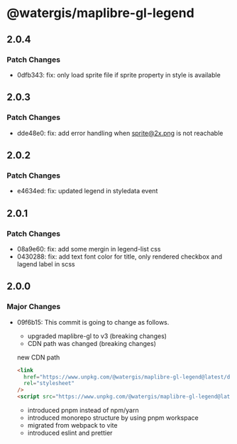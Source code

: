 # @watergis/maplibre-gl-legend

## 2.0.4

### Patch Changes

- 0dfb343: fix: only load sprite file if sprite property in style is available

## 2.0.3

### Patch Changes

- dde48e0: fix: add error handling when sprite@2x.png is not reachable

## 2.0.2

### Patch Changes

- e4634ed: fix: updated legend in styledata event

## 2.0.1

### Patch Changes

- 08a9e60: fix: add some mergin in legend-list css
- 0430288: fix: add text font color for title, only rendered checkbox and lagend label in scss

## 2.0.0

### Major Changes

- 09f6b15: This commit is going to change as follows.

  - upgraded maplibre-gl to v3 (breaking changes)
  - CDN path was changed (breaking changes)

  new CDN path

  ```html
  <link
    href="https://www.unpkg.com/@watergis/maplibre-gl-legend@latest/dist/maplibre-gl-legend.css"
    rel="stylesheet"
  />
  <script src="https://www.unpkg.com/@watergis/maplibre-gl-legend@latest/dist/maplibre-gl-legend.umd.js"></script>
  ```

  - introduced pnpm instead of npm/yarn
  - introduced monorepo structure by using pnpm workspace
  - migrated from webpack to vite
  - introduced eslint and prettier

